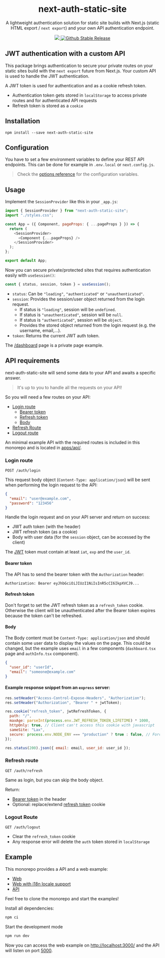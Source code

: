 <div align="center">
  <h1>next-auth-static-site</h1>
  <p>A lightweight authentication solution for static site builds with Next.js (static HTML export / <code>next export</code>) and your own API authentication endpoint.</p>
  <p>
    <a href="https://bundlephobia.com/package/next-auth-static-site@latest">
      <img src="https://badgen.net/bundlephobia/minzip/next-auth-static-site"/>
    </a>
    <a href="https://www.npmjs.com/package/next-auth-static-site">
      <img src="https://img.shields.io/github/v/release/xairoo/next-auth-static-site?label=latest" alt="Github Stable Release" />
    </a>
  </p>

</div>

## JWT authentication with a custom API

This package brings authentication to secure your private routes on your static sites build with the `next export` future from Next.js. Your custom API is used to handle the JWT authentication.

A JWT token is used for authentication and as a cookie refresh token.

- Authentication token gets stored in `localStorage` to access private routes and for authenticated API requests
- Refresh token is stored as a `cookie`

## Installation

```
npm install --save next-auth-static-site
```

## Configuration

You have to set a few environment variables to define your REST API endpoints. This can be done for example in `.env.local` or `next.config.js`.

> Check the [options reference](https://github.com/Xairoo/next-auth-static-site/blob/main/packages/next-auth-static-site/OPTIONS.md) for the configuration variables.

## Usage

Implement the `SessionProvider` like this in your `_app.js`:

```js
import { SessionProvider } from "next-auth-static-site";
import "./styles.css";

const App = ({ Component, pageProps: { ...pageProps } }) => {
  return (
    <SessionProvider>
      <Component {...pageProps} />
    </SessionProvider>
  );
};

export default App;
```

Now you can secure private/protected sites that requires authentication easily with `useSession()`:

```js
const { status, session, token } = useSession();
```

- `status`: Can be `"loading"`, `"authenticated"` or `"unauthenticated"`.
- `session`: Provides the session/user object returned from the login request.
  - If status is `"loading"`, session will be `undefined`.
  - If status is `"unauthenticated"`, session will be `null`.
  - If status is `"authenticated"`, session will be `object`.
  - Provides the stored object returned from the login request (e.g. the username, email,...).
- `token`: Returns the current JWT auth token.

The [/dashboard](https://github.com/Xairoo/next-auth-static-site/blob/main/apps/web/pages/dashboard.tsx) page is a private page example.

## API requirements

next-auth-static-site will send some data to your API and awaits a specific answer.

> It's up to you to handle all the requests on your API!

So you will need a few routes on your API:

- [Login route](#login-route)
  - [Bearer token](#bearer-token)
  - [Refresh token](#refresh-token)
  - [Body](#body)
- [Refresh Route](#refresh-route)
- [Logout route](#logout-route)

An minimal example API with the required routes is included in this monorepo and is located in [apps/api/](https://github.com/Xairoo/next-auth-static-site/blob/main/apps/api/).

### Login route

`POST /auth/login`

This request body object (`Content-Type: application/json`) will be sent when performing the login request to the API:

```json
{
  "email": "user@example.com",
  "password": "123456"
}
```

Handle the login request and on your API server and return on success:

- JWT auth token (with the header)
- JWT refresh token (as a cookie)
- Body with user data (for the `session` object, can be accessed by the client)

The [JWT](https://jwt.io/) token must contain at least `iat`, `exp` and the `user_id`.

#### Bearer token

The API has to send the bearer token with the `Authorization` header:

```http
Authorization: Bearer eyJhbGciOiJIUzI1NiIsInR5cCI6IkpXVCJ9...
```

#### Refresh token

Don't forget to set the JWT refresh token as a `refresh_token` cookie.
Otherwise the client will be unauthenticated after the Bearer token expires because the token can't be refreshed.

#### Body

The Body content must be `Content-Type: application/json` and should contain some user data to display the values on the page.
This could be changed, but the example uses `email` in a few components (`dashboard.tsx` page and `authInfo.tsx` component).

```json
{
  "user_id": "userId",
  "email": "someone@example.com"
}
```

#### Example response snippet from an `express` server:

```js
res.setHeader("Access-Control-Expose-Headers", "Authorization");
res.setHeader("Authorization", "Bearer " + jwtToken);

res.cookie("refresh_token", jwtRefreshToken, {
  path: "/",
  maxAge: parseInt(process.env.JWT_REFRESH_TOKEN_LIFETIME) * 1000,
  httpOnly: true, // Client can't access this cookie with javascript
  sameSite: "Lax",
  secure: process.env.NODE_ENV === "production" ? true : false, // Forces to use https in production
});

res.status(200).json({ email: email, user_id: user_id });
```

### Refresh route

`GET /auth/refresh`

Same as login, but you can skip the body object.

Return:

- [Bearer token](#bearer-token) in the header
- Optional: replace/extend [refresh token](#refresh-token) cookie

### Logout Route

`GET /auth/logout`

- Clear the `refresh_token` cookie
- Any response error will delete the `auth` token stored in `localStorage`

## Example

This monorepo provides a API and a web example:

- [Web](https://github.com/Xairoo/next-auth-static-site/tree/main/apps/web)
- [Web with i18n locale support](https://github.com/Xairoo/next-auth-static-site/tree/main/apps/web-i18n)
- [API](https://github.com/Xairoo/next-auth-static-site/tree/main/apps/api)

Feel free to clone the monorepo and start the examples!

Install all dependencies:

```bash
npm ci
```

Start the development mode

```bash
npm run dev
```

Now you can access the web example on [http://localhost:3000/](http://localhost:3000/) and the API will listen on port [5000](http://localhost:5000/).
